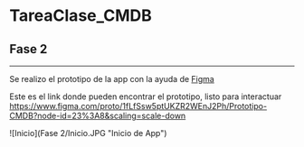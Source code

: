 # TareaClase_CMDB

## Fase 2
---

Se realizo el prototipo de la app con la ayuda de [Figma](www.figma.com)

Este es el link donde pueden encontrar el prototipo, listo para interactuar
https://www.figma.com/proto/1fLfSsw5ptUKZR2WEnJ2Ph/Prototipo-CMDB?node-id=23%3A8&scaling=scale-down

![Inicio](Fase 2/Inicio.JPG "Inicio de App")